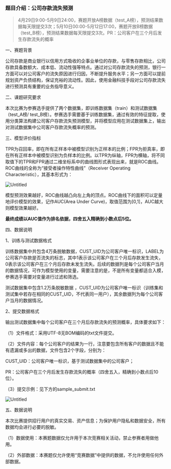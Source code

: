 ### 题目介绍：公司存款流失预测

> 4月29日9:00-5月9日24:00，赛题开放A榜数据（test_A榜），预测结果数据每天限提交3次；5月10日00:00-5月12日17:00，赛题开放B榜数据（test_B榜），预测结果数据每天限提交3次。PR：公司客户在三个月后发生存款流失的概率
> 

一、赛题背景

公司存款是商业银行以信用方式吸收的企事业单位的存款，与零售存款相比，公司存款具备数额大、成本低、流动性强等特点。通过对公司存款流失的预测，银行一方面可以对公司客户的流失原因进行归因，不断提升服务水平；另一方面可以提前规划资产负债结构，保证充裕的流动性。因此，使用金融科技手段对公司存款流失进行预测具有重要的业务指导意义。

二、课题研究要求

本次比赛为参赛选手提供了两个数据集，即训练数据集（train）和测试数据集（test_A榜/ test_B榜）。参赛选手需要基于训练数据集，通过有效的特征提取，使用分类算法构建公司客户存款流失预测模型，并将模型应用在测试数据集上，输出对测试数据集中公司客户存款流失概率的预测。

三、模型评价指标

TPR为召回率，即在所有正样本中被模型识别为正样本的比例；FPR为拒真率，即在所有正样本中被模型识别为负样本的比例。以TPR为纵轴，FPR为横轴，将不同取值下的TPR和FPR通过二维坐标系中的曲线图形式表现出来，就是ROC曲线。ROC曲线的全称为“接受者操作特性曲线”（Receiver Operating Characteristic），其基本形式为：

![Untitled](https://s3-us-west-2.amazonaws.com/secure.notion-static.com/24fd7093-7884-40cb-b8da-ad29e90ee71f/Untitled.png)

模型预测效果越好，ROC曲线越凸向左上角的顶点。ROC曲线下的面积可以定量地评价模型的效果，记作AUC(Area Under Curve)，取值范围为[0,1]，AUC越大则模型效果越好。

**最终成绩以AUC值作为排名依据，四舍五入精确到小数点后5位。**

四、数据说明

1、训练与测试数据格式

训练数据集中共包含4万条脱敏数据，CUST_UID为公司客户唯一标识，LABEL为公司客户存款是否流失的标志，其中1表示该公司客户在三个月后存款发生流失，0表示该公司客户在三个月后存款未发生流失。后续的数据列是每个公司客户当月的数据情况，可作为模型使用的变量，需要注意的是，不是所有变量都适合入模，参赛选手需要对变量进行过滤和筛选。

测试数据集中包含1.2万条脱敏数据 ，CUST_UID为公司客户唯一标识（训练集和测试集中若存在相同的CUST_UID，不代表同一用户），其余数据列为每个公司客户当月的数据情况。

2、提交数据格式

输出测试数据集中每个公司客户在三个月后存款流失的预测概率，具体要求如下：

（1）文件格式：采用UTF-8无BOM编码的txt文件提交。

（2）文件内容：每个公司客户的结果为一行，注意要包含所有客户的数据且不能有遗漏或多出的数据，文件包含2个字段，分别为：

CUST_UID：公司客户唯一标识，基于测试数据集中的公司客户；

PR：公司客户在三个月后发生存款流失的概率（四舍五入，精确到小数点后10位）。

（3）提交示例：见下方的sample_submit.txt

![Untitled](https://s3-us-west-2.amazonaws.com/secure.notion-static.com/e831827d-2d7a-4cdb-9940-0c4b081573a9/Untitled.png)

五、数据说明

本次比赛提供招行用户的真实交易、资产信息；为保护用户隐私和数据安全，所有数据均会进行必要的脱敏。

（1）数据使用：本赛题数据仅允许用于本次竞赛相关活动，禁止参赛者用做他用。

（2）外部数据：本赛题仅允许使用“竞赛数据”中提供的数据，不允许使用任何外部数据。
